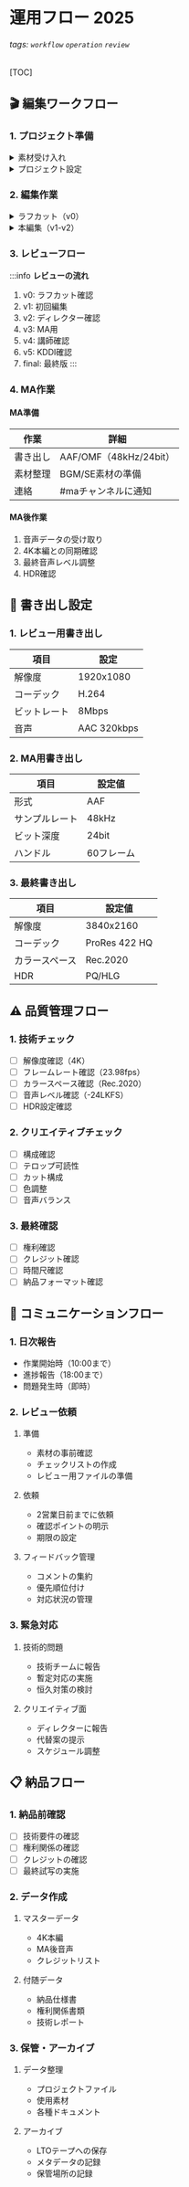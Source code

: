 # 運用フロー 2025

###### tags: `workflow` `operation` `review`

[TOC]

## 🎬 編集ワークフロー

### 1. プロジェクト準備
<details>
<summary>素材受け入れ</summary>

- 4K素材の受け入れ確認（チェックサム検証）
- プロキシ生成（1920x1080, ProRes Proxy）
- メタデータの確認と記録
- バックアップの作成（2系統以上）

</details>

<details>
<summary>プロジェクト設定</summary>

- テンプレートプロジェクトの使用
- 4K設定の確認（3840x2160, 23.98fps）
- カラースペース設定（Rec.2020）
- プロキシワークフローの有効化

</details>

### 2. 編集作業
<details>
<summary>ラフカット（v0）</summary>

- プロキシ素材での編集
- 尺の確認（目標: 18〜22分）
- マルチカム編集の設定
- 書き起こしと台本の照合

</details>

<details>
<summary>本編集（v1-v2）</summary>

- テロップ作成（4K用サイズ）
- イメージカット配置
- トランジション設定
- 音声レベル調整

</details>

### 3. レビューフロー
:::info
**レビューの流れ**
1. v0: ラフカット確認
2. v1: 初回編集
3. v2: ディレクター確認
4. v3: MA用
5. v4: 講師確認
6. v5: KDDI確認
7. final: 最終版
:::

### 4. MA作業
#### MA準備
| 作業 | 詳細 |
| ---- | ---- |
| 書き出し | AAF/OMF（48kHz/24bit） |
| 素材整理 | BGM/SE素材の準備 |
| 連絡 | #maチャンネルに通知 |

#### MA後作業
1. 音声データの受け取り
2. 4K本編との同期確認
3. 最終音声レベル調整
4. HDR確認

## 💾 書き出し設定

### 1. レビュー用書き出し
| 項目 | 設定 |
| ---- | ---- |
| 解像度 | 1920x1080 |
| コーデック | H.264 |
| ビットレート | 8Mbps |
| 音声 | AAC 320kbps |

### 2. MA用書き出し
| 項目 | 設定値 |
| ---- | ------ |
| 形式 | AAF |
| サンプルレート | 48kHz |
| ビット深度 | 24bit |
| ハンドル | 60フレーム |

### 3. 最終書き出し
| 項目 | 設定値 |
| ---- | ------ |
| 解像度 | 3840x2160 |
| コーデック | ProRes 422 HQ |
| カラースペース | Rec.2020 |
| HDR | PQ/HLG |

## ⚠️ 品質管理フロー

### 1. 技術チェック
- [ ] 解像度確認（4K）
- [ ] フレームレート確認（23.98fps）
- [ ] カラースペース確認（Rec.2020）
- [ ] 音声レベル確認（-24LKFS）
- [ ] HDR設定確認

### 2. クリエイティブチェック
- [ ] 構成確認
- [ ] テロップ可読性
- [ ] カット構成
- [ ] 色調整
- [ ] 音声バランス

### 3. 最終確認
- [ ] 権利確認
- [ ] クレジット確認
- [ ] 時間尺確認
- [ ] 納品フォーマット確認

## 📢 コミュニケーションフロー

### 1. 日次報告
- 作業開始時（10:00まで）
- 進捗報告（18:00まで）
- 問題発生時（即時）

### 2. レビュー依頼
1. 準備
   - 素材の事前確認
   - チェックリストの作成
   - レビュー用ファイルの準備

2. 依頼
   - 2営業日前までに依頼
   - 確認ポイントの明示
   - 期限の設定

3. フィードバック管理
   - コメントの集約
   - 優先順位付け
   - 対応状況の管理

### 3. 緊急対応
1. 技術的問題
   - 技術チームに報告
   - 暫定対応の実施
   - 恒久対策の検討

2. クリエイティブ面
   - ディレクターに報告
   - 代替案の提示
   - スケジュール調整

## 📋 納品フロー

### 1. 納品前確認
- [ ] 技術要件の確認
- [ ] 権利関係の確認
- [ ] クレジットの確認
- [ ] 最終試写の実施

### 2. データ作成
1. マスターデータ
   - 4K本編
   - MA後音声
   - クレジットリスト

2. 付随データ
   - 納品仕様書
   - 権利関係書類
   - 技術レポート

### 3. 保管・アーカイブ
1. データ整理
   - プロジェクトファイル
   - 使用素材
   - 各種ドキュメント

2. アーカイブ
   - LTOテープへの保存
   - メタデータの記録
   - 保管場所の記録 